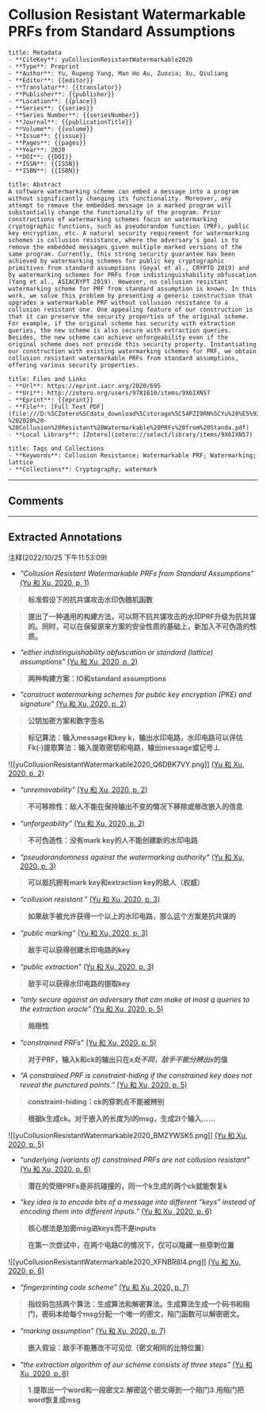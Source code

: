 # Collusion Resistant Watermarkable PRFs from Standard Assumptions

``` ad-info
title: Metadata
- **CiteKey**: yuCollusionResistantWatermarkable2020
- **Type**: Preprint
- **Author**: Yu, Rupeng Yang, Man Ho Au, Zuoxia; Xu, Qiuliang
- **Editor**: {{editor}}
- **Translator**: {{translator}}
- **Publisher**: {{publisher}}
- **Location**: {{place}}
- **Series**: {{series}}
- **Series Number**: {{seriesNumber}}
- **Journal**: {{publicationTitle}}
- **Volume**: {{volume}}
- **Issue**: {{issue}}
- **Pages**: {{pages}}
- **Year**: 2020 
- **DOI**: {{DOI}}
- **ISSN**: {{ISSN}}
- **ISBN**: {{ISBN}}
```
```ad-quote
title: Abstract
A software watermarking scheme can embed a message into a program without significantly changing its functionality. Moreover, any attempt to remove the embedded message in a marked program will substantially change the functionality of the program. Prior constructions of watermarking schemes focus on watermarking cryptographic functions, such as pseudorandom function (PRF), public key encryption, etc. A natural security requirement for watermarking schemes is collusion resistance, where the adversary’s goal is to remove the embedded messages given multiple marked versions of the same program. Currently, this strong security guarantee has been achieved by watermarking schemes for public key cryptographic primitives from standard assumptions (Goyal et al., CRYPTO 2019) and by watermarking schemes for PRFs from indistinguishability obfuscation (Yang et al., ASIACRYPT 2019). However, no collusion resistant watermarking scheme for PRF from standard assumption is known. In this work, we solve this problem by presenting a generic construction that upgrades a watermarkable PRF without collusion resistance to a collusion resistant one. One appealing feature of our construction is that it can preserve the security properties of the original scheme. For example, if the original scheme has security with extraction queries, the new scheme is also secure with extraction queries. Besides, the new scheme can achieve unforgeability even if the original scheme does not provide this security property. Instantiating our construction with existing watermarking schemes for PRF, we obtain collusion resistant watermarkable PRFs from standard assumptions, offering various security properties.
```
```ad-abstract
title: Files and Links
- **Url**: https://eprint.iacr.org/2020/695
- **Uri**: http://zotero.org/users/9781610/items/9X6IXN57
- **Eprint**: {{eprint}}
- **File**: [Full Text PDF](file:///D:%5CZotero%5Cdata_download%5Cstorage%5C54PZI9RN%5CYu%20%E5%92%8C%20Xu%20-%202020%20-%20Collusion%20Resistant%20Watermarkable%20PRFs%20from%20Standa.pdf)
- **Local Library**: [Zotero](zotero://select/library/items/9X6IXN57)
```
```ad-note
title: Tags and Collections
- **Keywords**: Collusion Resistance; Watermarkable PRF; Watermarking; lattice
- **Collections**: Cryptography; watermark
```

----

## Comments



----

## Extracted Annotations

注释(2022/10/25 下午11:53:09)

- *“Collusion Resistant Watermarkable PRFs from Standard Assumptions”* [(Yu 和 Xu, 2020, p. 1)](zotero://open-pdf/library/items/54PZI9RN?page=1&annotation=APUPWVST) 
> **标准假设下的抗共谋攻击水印伪随机函数** 

> **提出了一种通用的构建方法，可以将不抗共谋攻击的水印PRF升级为抗共谋的。同时，可以在保留原来方案的安全性质的基础上，新加入不可伪造的性质。** [ ](zotero://open-pdf/library/items/9X6IXN57?page=undefined&annotation=)  

- *“either indistinguishability obfuscation or standard (lattice) assumptions”* [(Yu 和 Xu, 2020, p. 2)](zotero://open-pdf/library/items/54PZI9RN?page=2&annotation=YHUWT3JW) 
> **两种构建方案：IO和standard assumptions** 

- *“construct watermarking schemes for public key encryption (PKE) and signature”* [(Yu 和 Xu, 2020, p. 2)](zotero://open-pdf/library/items/54PZI9RN?page=2&annotation=9TE5FCFA) 
> **公钥加密方案和数字签名** 


> **标记算法：输入message和key k，输出水印电路，水印电路可以评估Fk(·)提取算法：输入提取密钥和电路，输出message或记号⊥** [ ](zotero://open-pdf/library/items/54PZI9RN?page=2&annotation=XL93YNQP) 

![[yuCollusionResistantWatermarkable2020_Q6DBK7VY.png]] [(Yu 和 Xu, 2020, p. 2)](zotero://open-pdf/library/items/54PZI9RN?page=2&annotation=XL93YNQP)

- *“unremovability”* [(Yu 和 Xu, 2020, p. 2)](zotero://open-pdf/library/items/54PZI9RN?page=2&annotation=86G3WKSL) 
> **不可移除性：敌人不能在保持输出不变的情况下移除或修改嵌入的信息** 

- *“unforgeability”* [(Yu 和 Xu, 2020, p. 2)](zotero://open-pdf/library/items/54PZI9RN?page=2&annotation=4QMEJFF6) 
> **不可伪造性：没有mark key的人不能创建新的水印电路** 

- *“pseudorandomness against the watermarking authority”* [(Yu 和 Xu, 2020, p. 3)](zotero://open-pdf/library/items/54PZI9RN?page=3&annotation=6H5QFTY6) 
> **可以抵抗拥有mark key和extraction key的敌人（权威）** 

- *“collusion resistant.”* [(Yu 和 Xu, 2020, p. 3)](zotero://open-pdf/library/items/54PZI9RN?page=3&annotation=VH4NGU9E) 
> **如果敌手被允许获得一个以上的水印电路，那么这个方案是抗共谋的** 

- *“public marking”* [(Yu 和 Xu, 2020, p. 3)](zotero://open-pdf/library/items/54PZI9RN?page=3&annotation=5MTMDKC7) 
> **敌手可以获得创建水印电路的key** 

- *“public extraction”* [(Yu 和 Xu, 2020, p. 3)](zotero://open-pdf/library/items/54PZI9RN?page=3&annotation=566ERG9H) 
> **敌手可以获得水印电路的提取key** 

- *“only secure against an adversary that can make at most q queries to the extraction oracle”* [(Yu 和 Xu, 2020, p. 5)](zotero://open-pdf/library/items/54PZI9RN?page=5&annotation=3M9Y2YE5) 
> **局限性** 

- *“constrained PRFs”* [(Yu 和 Xu, 2020, p. 5)](zotero://open-pdf/library/items/54PZI9RN?page=5&annotation=9EW39FDY) 
> **对于PRF，输入k和ck的输出只在x*处不同，敌手不能分辨出x*的值** 

- *“A constrained PRF is constraint-hiding if the constrained key does not reveal the punctured points.”* [(Yu 和 Xu, 2020, p. 5)](zotero://open-pdf/library/items/54PZI9RN?page=5&annotation=4RRTKRU3) 
> **constraint-hiding：ck的穿刺点不能被辨别** 


> **根据k生成ck。对于嵌入的长度为l的msg，生成2l个输入……** [ ](zotero://open-pdf/library/items/54PZI9RN?page=5&annotation=VLMIAPK8) 

![[yuCollusionResistantWatermarkable2020_BMZYWSK5.png]] [(Yu 和 Xu, 2020, p. 5)](zotero://open-pdf/library/items/54PZI9RN?page=5&annotation=VLMIAPK8)

- *“underlying (variants of) constrained PRFs are not collusion resistant”* [(Yu 和 Xu, 2020, p. 6)](zotero://open-pdf/library/items/54PZI9RN?page=6&annotation=BLETUCY3) 
> **潜在的受限PRFs是非抗碰撞的，同一个k生成的两个ck就能恢复k** 

- *“key idea is to encode bits of a message into different “keys” instead of encoding them into different inputs.”* [(Yu 和 Xu, 2020, p. 6)](zotero://open-pdf/library/items/54PZI9RN?page=6&annotation=UC3ULLV3) 
> **核心想法是加密msg进keys而不是inputs** 


> **在第一次尝试中，在两个电路C的情况下，仅可以隐藏一些穿刺位置** [ ](zotero://open-pdf/library/items/54PZI9RN?page=6&annotation=R7K4KMSA) 

![[yuCollusionResistantWatermarkable2020_XFNBR8I4.png]] [(Yu 和 Xu, 2020, p. 6)](zotero://open-pdf/library/items/54PZI9RN?page=6&annotation=R7K4KMSA)

- *“fingerprinting code scheme”* [(Yu 和 Xu, 2020, p. 7)](zotero://open-pdf/library/items/54PZI9RN?page=7&annotation=T6LKXD5K) 
> **指纹码包括两个算法：生成算法和解密算法。生成算法生成一个码书和陷门，密码本给每个msg分配一个唯一的密文，陷门函数可以解密密文。** 

- *“marking assumption”* [(Yu 和 Xu, 2020, p. 7)](zotero://open-pdf/library/items/54PZI9RN?page=7&annotation=7XC93QQQ) 
> **嵌入假设：敌手不能篡改不可见位（密文相同的比特位置）** 

- *“the extraction algorithm of our scheme consists of three steps”* [(Yu 和 Xu, 2020, p. 8)](zotero://open-pdf/library/items/54PZI9RN?page=8&annotation=BJEN6UBE) 
> **1.提取出一个word和一段密文2.解密这个密文得到一个陷门3.用陷门把word恢复成msg** 


